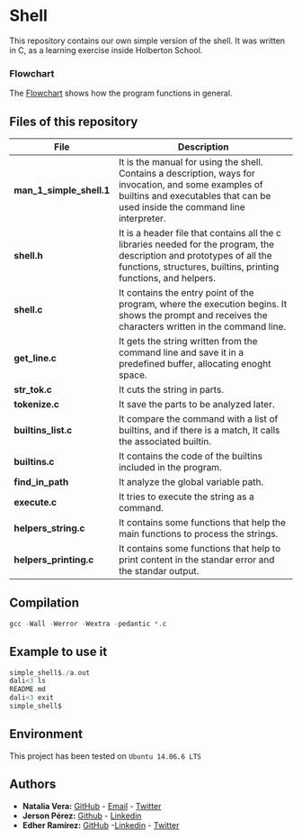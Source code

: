 # Shell

This repository contains our own simple version of the shell. It was written in C, as a learning exercise inside Holberton School.

### Flowchart
The [Flowchart](https://miro.com/app/board/o9J_lMIftoE=/) shows how the program functions in general.

## Files of this repository
|File| Description |
|--|--|
| **man_1_simple_shell.1** | It is the manual for using the shell. Contains a description, ways for invocation, and some examples of builtins and executables that can be used inside the command line interpreter.|
| **shell.h** | It is a header file that contains all the c libraries needed for the program, the description and prototypes of all the functions, structures, builtins, printing functions, and helpers.|
| **shell.c** | It contains the entry point of the program, where the execution begins. It shows the prompt and receives the characters written in the command line.|
| **get_line.c** | It gets the string written from the command line and save it in a predefined buffer, allocating enoght space. |
| **str_tok.c** | It cuts the string in parts. |
| **tokenize.c** | It save the parts to be analyzed later. |
| **builtins_list.c** | It compare the command with a list of builtins, and if there is a match, It calls the associated builtin. |
| **builtins.c** | It contains the code of the builtins included in the program.
| **find_in_path** |  It analyze the global variable path. |
| **execute.c** | It tries to execute the string as a command. |
| **helpers_string.c** | It contains some functions that help the main functions to process the strings. |
| **helpers_printing.c** | It contains some functions that help to print content in the standar error and the standar output.|

## Compilation

```c
gcc -Wall -Werror -Wextra -pedantic *.c
````

## Example to use it

```c
simple_shell$./a.out
dali<3 ls
README.md
dali<3 exit
simple_shell$
````

## Environment
This project has been tested on `Ubuntu 14.06.6 LTS`

## Authors
* **Natalia Vera:** [GitHub](https://github.com/Naveduran) - [Email](naveduran@gmail.com) - [Twitter](https://twitter.com/NaVeDuran1)
* **Jerson Pérez:** [Github](https://github.com/jepez90/) - [Linkedin](https://www.linkedin.com/in/jerson-p%C3%A9rez-010059a4)
* **Edher Ramírez:** [GitHub](https://github.com/Edheramirez) -[Linkedin](https://www.linkedin.com/in/edher-joe-ramirez-estupi%C3%B1an-5b80701b8/) - [Twitter](https://twitter.com/edhe_r)
